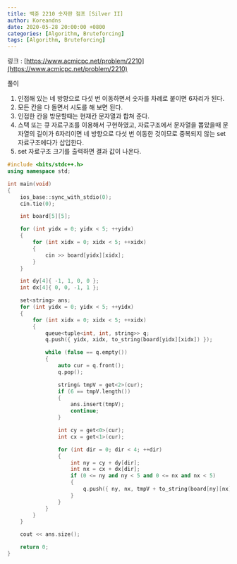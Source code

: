 ```yaml
---
title: 백준 2210 숫자판 점프 [Silver II]
author: Koreandns
date: 2020-05-28 20:00:00 +0800
categories: [Algorithm, Bruteforcing]
tags: [Algorithm, Bruteforcing]
---
```




링크 : [https://www.acmicpc.net/problem/2210](https://www.acmicpc.net/problem/2210)



풀이

1. 인접해 있는 네 방향으로 다섯 번 이동하면서 숫자를 차례로 붙이면 6자리가 된다.
3. 모든 칸을 다 돌면서 시도를 해 보면 된다.
4. 인접한 칸을 방문할때는 현재칸 문자열과 합쳐 준다.
5. 스택 또는 큐 자료구조를 이용해서 구현하였고, 자료구조에서 문자열을 뽑았을때 문자열의 길이가 6자리이면 네 방향으로 다섯 번 이동한 것이므로 중복되지 않는 set 자료구조에다가 삽입한다.
6. set 자료구조 크기를 출력하면 결과 값이 나온다.



```c++
#include <bits/stdc++.h>
using namespace std;

int main(void)
{
	ios_base::sync_with_stdio(0);
	cin.tie(0);

	int board[5][5];

	for (int yidx = 0; yidx < 5; ++yidx)
	{
		for (int xidx = 0; xidx < 5; ++xidx)
		{
			cin >> board[yidx][xidx];
		}
	}

	int dy[4]{ -1, 1, 0, 0 };
	int dx[4]{ 0, 0, -1, 1 };

	set<string> ans;
	for (int yidx = 0; yidx < 5; ++yidx)
	{
		for (int xidx = 0; xidx < 5; ++xidx)
		{
			queue<tuple<int, int, string>> q;
			q.push({ yidx, xidx, to_string(board[yidx][xidx]) });

			while (false == q.empty())
			{
				auto cur = q.front();
				q.pop();

				string& tmpV = get<2>(cur);
				if (6 == tmpV.length())
				{
					ans.insert(tmpV);
					continue;
				}

				int cy = get<0>(cur);
				int cx = get<1>(cur);

				for (int dir = 0; dir < 4; ++dir)
				{
					int ny = cy + dy[dir];
					int nx = cx + dx[dir];
					if (0 <= ny and ny < 5 and 0 <= nx and nx < 5)
					{
						q.push({ ny, nx, tmpV + to_string(board[ny][nx]) });
					}
				}
			}
		}
	}

	cout << ans.size();

	return 0;
}
```

